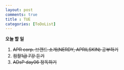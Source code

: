 ```yaml
---
layout: post
comments: true
title : TUE
categories: [ToDoList]
---
```


**오늘 할 일**

  1. ~~APR corp. 브랜드 소개(NERDY, APRILSKIN) 공부하기~~
  2. ~~컴활1급 7강 듣기~~
  3. ~~ADsP day06 정독하기~~
